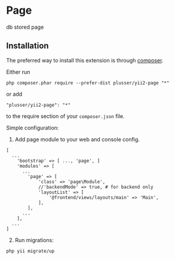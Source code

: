 Page
====
db stored page

Installation
------------

The preferred way to install this extension is through [composer](http://getcomposer.org/download/).

Either run

```
php composer.phar require --prefer-dist plusser/yii2-page "*"
```

or add

```
"plusser/yii2-page": "*"
```

to the require section of your `composer.json` file.

Simple configuration:

1. Add page module to your web and console config.

```
[
  ...
    'bootstrap' => [ ..., 'page', ]
    'modules' => [
      ...
        'page' => [
            'class' => 'page\Module',
            //'backendMode' => true, # for backend only
            'layoutList' => [
                '@frontend/views/layouts/main' => 'Main',
            ],
        ],
      ...
    ],
  ...
]
```
2. Run migrations:

```
php yii migrate/up

```
